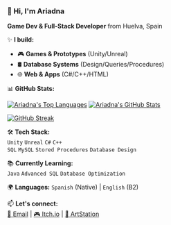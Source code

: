 ### 👋 Hi, I'm Ariadna  
**Game Dev & Full-Stack Developer** from Huelva, Spain  

✨ **I build:**  
- 🎮 **Games & Prototypes** (Unity/Unreal)
- 🛢️ **Database Systems** (Design/Queries/Procedures)  
- 🌐 **Web & Apps** (C#/C++/HTML)  

📊 **GitHub Stats:**  
<!-- GitHub Stats Cards -->
[![Ariadna's Top Languages](https://github-readme-stats.vercel.app/api/top-langs/?username=Ariadna5D&layout=compact&theme=dark)](https://github.com/Ariadna5D)
[![Ariadna's GitHub Stats](https://github-readme-stats.vercel.app/api?username=Ariadna5D&show_icons=true&theme=dark)](https://github.com/Ariadna5D)

<!-- Streak Stats -->
[![GitHub Streak](https://streak-stats.demolab.com/?user=Ariadna5D&theme=dark)](https://git.io/streak-stats)

🛠️ **Tech Stack:**  
`Unity` `Unreal` `C#` `C++`  
`SQL` `MySQL` `Stored Procedures` `Database Design`  

📚 **Currently Learning:**  
`Java` `Advanced SQL` `Database Optimization`  

🌍 **Languages:** `Spanish` (Native) | `English` (B2)  

📫 **Let's connect:**  
[📧 Email](mailto:ariadnadelgadodev@gmail.com) | [🎮 Itch.io](https://ariadna5d.itch.io/) | [🎨 ArtStation](https://www.artstation.com/ariadna5d)  
